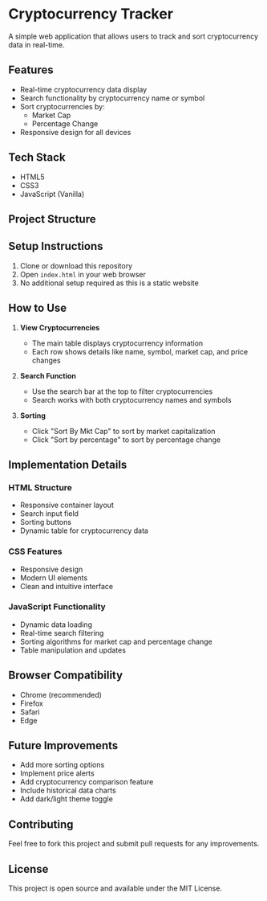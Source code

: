 # Cryptocurrency Tracker

A simple web application that allows users to track and sort cryptocurrency data in real-time.

## Features

- Real-time cryptocurrency data display
- Search functionality by cryptocurrency name or symbol
- Sort cryptocurrencies by:
  - Market Cap
  - Percentage Change
- Responsive design for all devices

## Tech Stack

- HTML5
- CSS3
- JavaScript (Vanilla)

## Project Structure


## Setup Instructions

1. Clone or download this repository
2. Open `index.html` in your web browser
3. No additional setup required as this is a static website

## How to Use

1. **View Cryptocurrencies**
   - The main table displays cryptocurrency information
   - Each row shows details like name, symbol, market cap, and price changes

2. **Search Function**
   - Use the search bar at the top to filter cryptocurrencies
   - Search works with both cryptocurrency names and symbols

3. **Sorting**
   - Click "Sort By Mkt Cap" to sort by market capitalization
   - Click "Sort by percentage" to sort by percentage change

## Implementation Details

### HTML Structure
- Responsive container layout
- Search input field
- Sorting buttons
- Dynamic table for cryptocurrency data

### CSS Features
- Responsive design
- Modern UI elements
- Clean and intuitive interface

### JavaScript Functionality
- Dynamic data loading
- Real-time search filtering
- Sorting algorithms for market cap and percentage change
- Table manipulation and updates

## Browser Compatibility

- Chrome (recommended)
- Firefox
- Safari
- Edge

## Future Improvements

- Add more sorting options
- Implement price alerts
- Add cryptocurrency comparison feature
- Include historical data charts
- Add dark/light theme toggle

## Contributing

Feel free to fork this project and submit pull requests for any improvements.

## License

This project is open source and available under the MIT License.